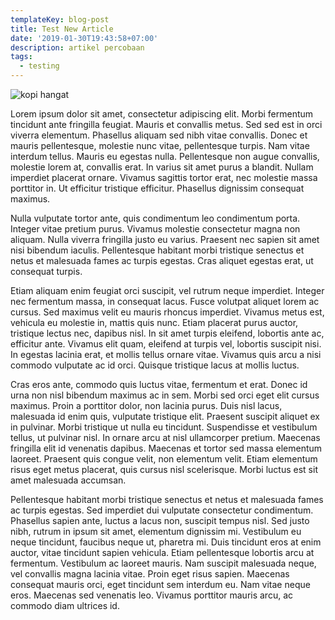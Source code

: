 ```yaml
---
templateKey: blog-post
title: Test New Article
date: '2019-01-30T19:43:58+07:00'
description: artikel percobaan
tags:
  - testing
---
```

![kopi hangat](/img/products-full-width.jpg)

Lorem ipsum dolor sit amet, consectetur adipiscing elit. Morbi fermentum tincidunt ante fringilla feugiat. Mauris et convallis metus. Sed sed est in orci viverra elementum. Phasellus aliquam sed nibh vitae convallis. Donec et mauris pellentesque, molestie nunc vitae, pellentesque turpis. Nam vitae interdum tellus. Mauris eu egestas nulla. Pellentesque non augue convallis, molestie lorem at, convallis erat. In varius sit amet purus a blandit. Nullam imperdiet placerat ornare. Vivamus sagittis tortor erat, nec molestie massa porttitor in. Ut efficitur tristique efficitur. Phasellus dignissim consequat maximus.



Nulla vulputate tortor ante, quis condimentum leo condimentum porta. Integer vitae pretium purus. Vivamus molestie consectetur magna non aliquam. Nulla viverra fringilla justo eu varius. Praesent nec sapien sit amet nisi bibendum iaculis. Pellentesque habitant morbi tristique senectus et netus et malesuada fames ac turpis egestas. Cras aliquet egestas erat, ut consequat turpis.



Etiam aliquam enim feugiat orci suscipit, vel rutrum neque imperdiet. Integer nec fermentum massa, in consequat lacus. Fusce volutpat aliquet lorem ac cursus. Sed maximus velit eu mauris rhoncus imperdiet. Vivamus metus est, vehicula eu molestie in, mattis quis nunc. Etiam placerat purus auctor, tristique lectus nec, dapibus nisl. In sit amet turpis eleifend, lobortis ante ac, efficitur ante. Vivamus elit quam, eleifend at turpis vel, lobortis suscipit nisi. In egestas lacinia erat, et mollis tellus ornare vitae. Vivamus quis arcu a nisi commodo vulputate ac id orci. Quisque tristique lacus at mollis luctus.



Cras eros ante, commodo quis luctus vitae, fermentum et erat. Donec id urna non nisl bibendum maximus ac in sem. Morbi sed orci eget elit cursus maximus. Proin a porttitor dolor, non lacinia purus. Duis nisl lacus, malesuada id enim quis, vulputate tristique elit. Praesent suscipit aliquet ex in pulvinar. Morbi tristique ut nulla eu tincidunt. Suspendisse et vestibulum tellus, ut pulvinar nisl. In ornare arcu at nisl ullamcorper pretium. Maecenas fringilla elit id venenatis dapibus. Maecenas et tortor sed massa elementum laoreet. Praesent quis congue velit, non elementum velit. Etiam elementum risus eget metus placerat, quis cursus nisl scelerisque. Morbi luctus est sit amet malesuada accumsan.



Pellentesque habitant morbi tristique senectus et netus et malesuada fames ac turpis egestas. Sed imperdiet dui vulputate consectetur condimentum. Phasellus sapien ante, luctus a lacus non, suscipit tempus nisl. Sed justo nibh, rutrum in ipsum sit amet, elementum dignissim mi. Vestibulum eu neque tincidunt, faucibus neque ut, pharetra mi. Duis tincidunt eros at enim auctor, vitae tincidunt sapien vehicula. Etiam pellentesque lobortis arcu at fermentum. Vestibulum ac laoreet mauris. Nam suscipit malesuada neque, vel convallis magna lacinia vitae. Proin eget risus sapien. Maecenas consequat mauris orci, eget tincidunt sem interdum eu. Nam vitae neque eros. Maecenas sed venenatis leo. Vivamus porttitor mauris arcu, ac commodo diam ultrices id.
